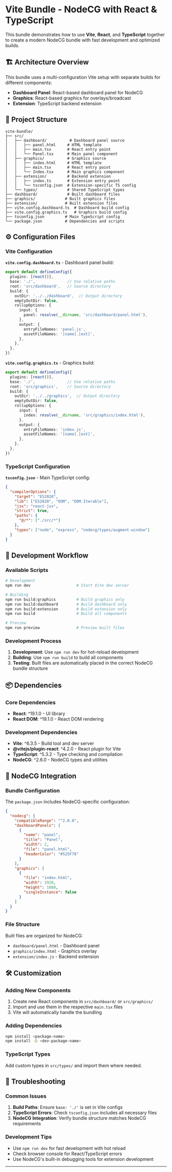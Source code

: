 # Vite Bundle - NodeCG with React & TypeScript

This bundle demonstrates how to use **Vite**, **React**, and **TypeScript** together to create a modern NodeCG bundle with fast development and optimized builds.

## 🏗️ Architecture Overview

This bundle uses a multi-configuration Vite setup with separate builds for different components:

- **Dashboard Panel**: React-based dashboard panel for NodeCG
- **Graphics**: React-based graphics for overlays/broadcast
- **Extension**: TypeScript backend extension

## 📁 Project Structure

```
vite-bundle/
├── src/
│   ├── dashboard/          # Dashboard panel source
│   │   ├── panel.html     # HTML template
│   │   ├── main.tsx       # React entry point
│   │   └── Panel.tsx      # Main panel component
│   ├── graphics/          # Graphics source
│   │   ├── index.html     # HTML template
│   │   ├── main.tsx       # React entry point
│   │   └── Index.tsx      # Main graphics component
│   ├── extension/         # Backend extension
│   │   ├── index.ts       # Extension entry point
│   │   └── tsconfig.json  # Extension-specific TS config
│   └── types/             # Shared TypeScript types
├── dashboard/             # Built dashboard files
├── graphics/             # Built graphics files
├── extension/            # Built extension files
├── vite.config.dashboard.ts  # Dashboard build config
├── vite.config.graphics.ts   # Graphics build config
├── tsconfig.json         # Main TypeScript config
└── package.json          # Dependencies and scripts
```

## ⚙️ Configuration Files

### Vite Configuration

**`vite.config.dashboard.ts`** - Dashboard panel build:
```typescript
export default defineConfig({
  plugins: [react()],
  base: './',              // Use relative paths
  root: 'src/dashboard',   // Source directory
  build: {
    outDir: '../../dashboard',  // Output directory
    emptyOutDir: false,
    rollupOptions: {
      input: {
        panel: resolve(__dirname, 'src/dashboard/panel.html'),
      },
      output: {
        entryFileNames: 'panel.js',
        assetFileNames: '[name].[ext]',
      },
    },
  },
})
```

**`vite.config.graphics.ts`** - Graphics build:
```typescript
export default defineConfig({
  plugins: [react()],
  base: './',              // Use relative paths
  root: 'src/graphics',    // Source directory
  build: {
    outDir: '../../graphics',  // Output directory
    emptyOutDir: false,
    rollupOptions: {
      input: {
        index: resolve(__dirname, 'src/graphics/index.html'),
      },
      output: {
        entryFileNames: 'index.js',
        assetFileNames: '[name].[ext]',
      },
    },
  },
})
```

### TypeScript Configuration

**`tsconfig.json`** - Main TypeScript config:
```json
{
  "compilerOptions": {
    "target": "ES2020",
    "lib": ["ES2020", "DOM", "DOM.Iterable"],
    "jsx": "react-jsx",
    "strict": true,
    "paths": {
      "@/*": ["./src/*"]
    },
    "types": ["node", "express", "nodecg/types/augment-window"]
  }
}
```

## 🚀 Development Workflow

### Available Scripts

```bash
# Development
npm run dev                    # Start Vite dev server

# Building
npm run build:graphics         # Build graphics only
npm run build:dashboard        # Build dashboard only
npm run build:extension        # Build extension only
npm run build                  # Build all components

# Preview
npm run preview                # Preview built files
```

### Development Process

1. **Development**: Use `npm run dev` for hot-reload development
2. **Building**: Use `npm run build` to build all components
3. **Testing**: Built files are automatically placed in the correct NodeCG bundle structure

## 📦 Dependencies

### Core Dependencies
- **React**: ^19.1.0 - UI library
- **React DOM**: ^19.1.0 - React DOM rendering

### Development Dependencies
- **Vite**: ^6.3.5 - Build tool and dev server
- **@vitejs/plugin-react**: ^4.2.0 - React plugin for Vite
- **TypeScript**: ^5.3.2 - Type checking and compilation
- **NodeCG**: ^2.6.0 - NodeCG types and utilities

## 🎯 NodeCG Integration

### Bundle Configuration
The `package.json` includes NodeCG-specific configuration:

```json
{
  "nodecg": {
    "compatibleRange": "^2.0.0",
    "dashboardPanels": [
      {
        "name": "panel",
        "title": "Panel",
        "width": 2,
        "file": "panel.html",
        "headerColor": "#525F78"
      }
    ],
    "graphics": [
      {
        "file": "index.html",
        "width": 1920,
        "height": 1080,
        "singleInstance": false
      }
    ]
  }
}
```

### File Structure
Built files are organized for NodeCG:
- `dashboard/panel.html` - Dashboard panel
- `graphics/index.html` - Graphics overlay
- `extension/index.js` - Backend extension

## 🛠️ Customization

### Adding New Components
1. Create new React components in `src/dashboard/` or `src/graphics/`
2. Import and use them in the respective `main.tsx` files
3. Vite will automatically handle the bundling

### Adding Dependencies
```bash
npm install <package-name>
npm install -D <dev-package-name>
```

### TypeScript Types
Add custom types in `src/types/` and import them where needed.

## 🚨 Troubleshooting

### Common Issues

1. **Build Paths**: Ensure `base: './'` is set in Vite configs
2. **TypeScript Errors**: Check `tsconfig.json` includes all necessary files
3. **NodeCG Integration**: Verify bundle structure matches NodeCG requirements

### Development Tips

- Use `npm run dev` for fast development with hot reload
- Check browser console for React/TypeScript errors
- Use NodeCG's built-in debugging tools for extension development

---